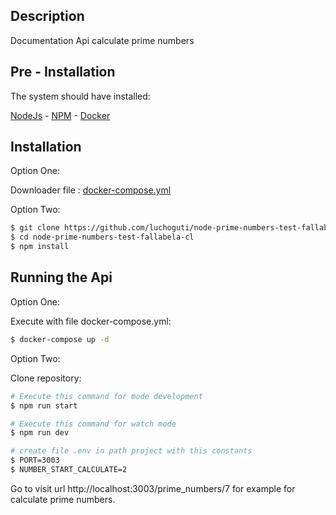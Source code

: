 ## Description

Documentation Api calculate prime numbers

## Pre - Installation

The system should have installed:

[NodeJs](https://nodejs.org/es/) -
[NPM](https://www.npmjs.com/) -
[Docker](https://www.docker.com/) 

## Installation

Option One:

Downloader file : [docker-compose.yml](https://github.com/luchoguti/node-prime-numbers-test-fallabela-cl/blob/master/docker-compose.yml)


Option Two:

```bash
$ git clone https://github.com/luchoguti/node-prime-numbers-test-fallabela-cl.git
$ cd node-prime-numbers-test-fallabela-cl
$ npm install
```

## Running the Api

Option One:

Execute with file docker-compose.yml:
```bash
$ docker-compose up -d
```

Option Two:

Clone repository:

```bash
# Execute this command for mode development
$ npm run start

# Execute this command for watch mode
$ npm run dev

# create file .env in path project with this constants
$ PORT=3003
$ NUMBER_START_CALCULATE=2
```
Go to visit url http://localhost:3003/prime_numbers/7 for example for calculate prime numbers.